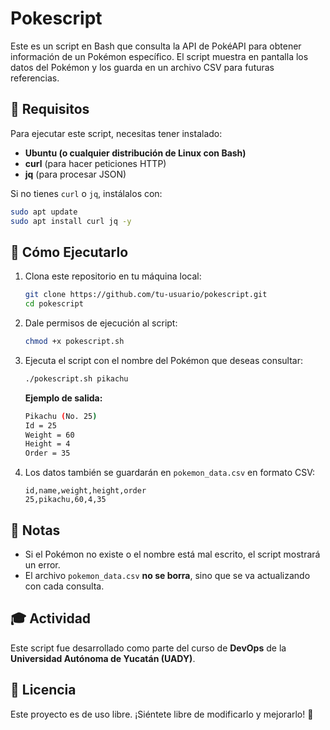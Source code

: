 # Pokescript

Este es un script en Bash que consulta la API de PokéAPI para obtener información de un Pokémon específico. 
El script muestra en pantalla los datos del Pokémon y los guarda en un archivo CSV para futuras referencias.

## 📌 Requisitos

Para ejecutar este script, necesitas tener instalado:
- **Ubuntu (o cualquier distribución de Linux con Bash)**
- **curl** (para hacer peticiones HTTP)
- **jq** (para procesar JSON)

Si no tienes `curl` o `jq`, instálalos con:
```bash
sudo apt update
sudo apt install curl jq -y
```

## 🚀 Cómo Ejecutarlo

1. Clona este repositorio en tu máquina local:
   ```bash
   git clone https://github.com/tu-usuario/pokescript.git
   cd pokescript
   ```

2. Dale permisos de ejecución al script:
   ```bash
   chmod +x pokescript.sh
   ```

3. Ejecuta el script con el nombre del Pokémon que deseas consultar:
   ```bash
   ./pokescript.sh pikachu
   ```

   **Ejemplo de salida:**
   ```bash
   Pikachu (No. 25)
   Id = 25
   Weight = 60
   Height = 4
   Order = 35
   ```

4. Los datos también se guardarán en `pokemon_data.csv` en formato CSV:
   ```csv
   id,name,weight,height,order
   25,pikachu,60,4,35
   ```

## 📖 Notas
- Si el Pokémon no existe o el nombre está mal escrito, el script mostrará un error.
- El archivo `pokemon_data.csv` **no se borra**, sino que se va actualizando con cada consulta.

## 🎓 Actividad
Este script fue desarrollado como parte del curso de **DevOps** de la **Universidad Autónoma de Yucatán (UADY)**.

## 📜 Licencia
Este proyecto es de uso libre. ¡Siéntete libre de modificarlo y mejorarlo! 🚀

